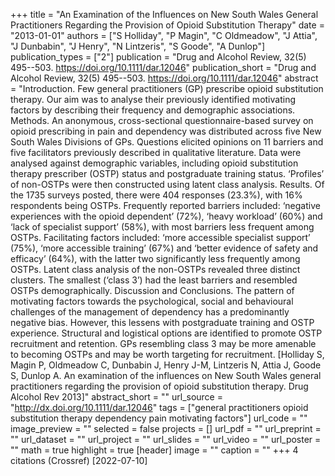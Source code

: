 +++
title = "An Examination of the Influences on New South Wales General Practitioners Regarding the Provision of Opioid Substitution Therapy"
date = "2013-01-01"
authors = ["S Holliday", "P Magin", "C Oldmeadow", "J Attia", "J Dunbabin", "J Henry", "N Lintzeris", "S Goode", "A Dunlop"]
publication_types = ["2"]
publication = "Drug and Alcohol Review, 32(5) 495--503. https://doi.org/10.1111/dar.12046"
publication_short = "Drug and Alcohol Review, 32(5) 495--503. https://doi.org/10.1111/dar.12046"
abstract = "Introduction. Few general practitioners (GP) prescribe opioid substitution therapy. Our aim was to analyse their previously identified motivating factors by describing their frequency and demographic associations. Methods. An anonymous, cross-sectional questionnaire-based survey on opioid prescribing in pain and dependency was distributed across five New South Wales Divisions of GPs. Questions elicited opinions on 11 barriers and five facilitators previously described in qualitative literature. Data were analysed against demographic variables, including opioid substitution therapy prescriber (OSTP) status and postgraduate training status. ‘Profiles’ of non-OSTPs were then constructed using latent class analysis. Results. Of the 1735 surveys posted, there were 404 responses (23.3%), with 16% respondents being OSTPs. Frequently reported barriers included: ‘negative experiences with the opioid dependent’ (72%), ‘heavy workload’ (60%) and ‘lack of specialist support’ (58%), with most barriers less frequent among OSTPs. Facilitating factors included: ‘more accessible specialist support’ (75%), ‘more accessible training’ (67%) and ‘better evidence of safety and efficacy’ (64%), with the latter two significantly less frequently among OSTPs. Latent class analysis of the non-OSTPs revealed three distinct clusters. The smallest (‘class 3’) had the least barriers and resembled OSTPs demographically. Discussion and Conclusions. The pattern of motivating factors towards the psychological, social and behavioural challenges of the management of dependency has a predominantly negative bias. However, this lessens with postgraduate training and OSTP experience. Structural and logistical options are identified to promote OSTP recruitment and retention. GPs resembling class 3 may be more amenable to becoming OSTPs and may be worth targeting for recruitment. [Holliday S, Magin P, Oldmeadow C, Dunbabin J, Henry J-M, Lintzeris N, Attia J, Goode S, Dunlop A. An examination of the influences on New South Wales general practitioners regarding the provision of opioid substitution therapy. Drug Alcohol Rev 2013]"
abstract_short = ""
url_source = "http://dx.doi.org/10.1111/dar.12046"
tags = ["general practitioners opioid substitution therapy dependency pain motivating factors"]
url_code = ""
image_preview = ""
selected = false
projects = []
url_pdf = ""
url_preprint = ""
url_dataset = ""
url_project = ""
url_slides = ""
url_video = ""
url_poster = ""
math = true
highlight = true
[header]
image = ""
caption = ""
+++
4 citations (Crossref) [2022-07-10]

